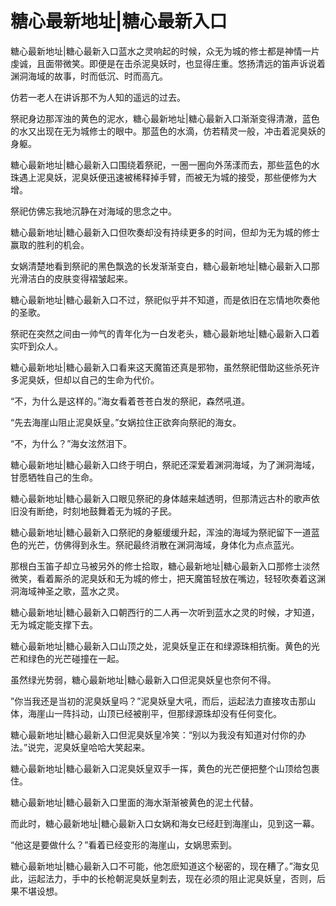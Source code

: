 # 糖心最新地址|糖心最新入口


糖心最新地址|糖心最新入口蓝水之灵响起的时候，众无为城的修士都是神情一片虔诚，且面带微笑。即便是在击杀泥臭妖时，也显得庄重。悠扬清远的笛声诉说着渊洞海域的故事，时而低沉、时而高亢。

仿若一老人在讲诉那不为人知的遥远的过去。

祭祀身边那浑浊的黄色的泥水，糖心最新地址|糖心最新入口渐渐变得清澈，蓝色的水又出现在无为城修士的眼中。那蓝色的水滴，仿若精灵一般，冲击着泥臭妖的身躯。

糖心最新地址|糖心最新入口围绕着祭祀，一圈一圈向外荡漾而去，那些蓝色的水珠遇上泥臭妖，泥臭妖便迅速被稀释掉手臂，而被无为城的接受，那些便修为大增。

祭祀仿佛忘我地沉静在对海域的思念之中。

糖心最新地址|糖心最新入口但吹奏却没有持续更多的时间，但却为无为城的修士赢取的胜利的机会。

女娲清楚地看到祭祀的黑色飘逸的长发渐渐变白，糖心最新地址|糖心最新入口那光滑洁白的皮肤变得褶皱起来。

糖心最新地址|糖心最新入口不过，祭祀似乎并不知道，而是依旧在忘情地吹奏他的圣歌。

祭祀在突然之间由一帅气的青年化为一白发老头，糖心最新地址|糖心最新入口着实吓到众人。

糖心最新地址|糖心最新入口看来这天魔笛还真是邪物，虽然祭祀借助这些杀死许多泥臭妖，但却以自己的生命为代价。

“不，为什么是这样的。”海女看着苍苍白发的祭祀，森然吼道。

“先去海崖山阻止泥臭妖皇。”女娲拉住正欲奔向祭祀的海女。

“不，为什么？”海女泫然泪下。

糖心最新地址|糖心最新入口终于明白，祭祀还深爱着渊洞海域，为了渊洞海域，甘愿牺牲自己的生命。

糖心最新地址|糖心最新入口眼见祭祀的身体越来越透明，但那清远古朴的歌声依旧没有断绝，时刻地鼓舞着无为城的子民。

糖心最新地址|糖心最新入口祭祀的身躯缓缓升起，浑浊的海域为祭祀留下一道蓝色的光芒，仿佛得到永生。祭祀最终消散在渊洞海域，身体化为点点蓝光。

那根白玉笛子却立马被另外的修士拾取，糖心最新地址|糖心最新入口那修士淡然微笑，看着厮杀的泥臭妖和无为城的修士，把天魔笛轻放在嘴边，轻轻吹奏着这渊洞海域神圣之歌，蓝水之灵。

糖心最新地址|糖心最新入口朝西行的二人再一次听到蓝水之灵的时候，才知道，无为城定能支撑下去。

糖心最新地址|糖心最新入口山顶之处，泥臭妖皇正在和绿源珠相抗衡。黄色的光芒和绿色的光芒碰撞在一起。

虽然绿光势弱，糖心最新地址|糖心最新入口但泥臭妖皇也奈何不得。

”你当我还是当初的泥臭妖皇吗？”泥臭妖皇大吼，而后，运起法力直接攻击那山体，海崖山一阵抖动，山顶已经被削平，但那绿源珠却没有任何变化。

糖心最新地址|糖心最新入口但泥臭妖皇冷笑：“别以为我没有知道对付你的办法。”说完，泥臭妖皇哈哈大笑起来。

糖心最新地址|糖心最新入口泥臭妖皇双手一挥，黄色的光芒便把整个山顶给包裹住。

糖心最新地址|糖心最新入口里面的海水渐渐被黄色的泥土代替。

而此时，糖心最新地址|糖心最新入口女娲和海女已经赶到海崖山，见到这一幕。

“他这是要做什么？”看着已经变形的海崖山，女娲思索到。

糖心最新地址|糖心最新入口不可能，他怎麽知道这个秘密的，现在糟了。”海女见此，运起法力，手中的长枪朝泥臭妖皇刺去，现在必须的阻止泥臭妖皇，否则，后果不堪设想。
